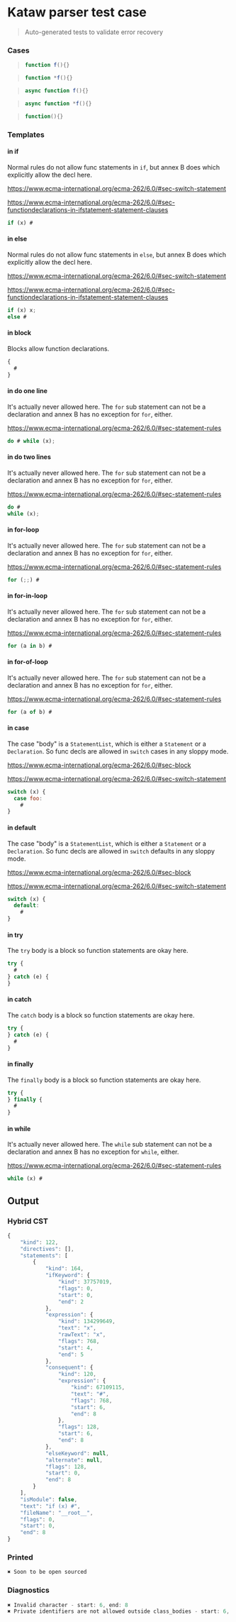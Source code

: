# Kataw parser test case

> Auto-generated tests to validate error recovery
>


### Cases

> `````js
> function f(){}
> `````

> `````js
> function *f(){}
> `````

> `````js
> async function f(){}
> `````

> `````js
> async function *f(){}
> `````

> `````js
> function(){}
> `````

### Templates

#### in if

Normal rules do not allow func statements in `if`, but annex B does which explicitly allow the decl here.

https://www.ecma-international.org/ecma-262/6.0/#sec-switch-statement

https://www.ecma-international.org/ecma-262/6.0/#sec-functiondeclarations-in-ifstatement-statement-clauses

`````js
if (x) #
`````

#### in else

Normal rules do not allow func statements in `else`, but annex B does which explicitly allow the decl here.

https://www.ecma-international.org/ecma-262/6.0/#sec-switch-statement

https://www.ecma-international.org/ecma-262/6.0/#sec-functiondeclarations-in-ifstatement-statement-clauses

`````js
if (x) x;
else #
`````

#### in block

Blocks allow function declarations.

`````js
{
  #
}
`````

#### in do one line

It's actually never allowed here. The `for` sub statement can not be a declaration and
annex B has no exception for `for`, either.

https://www.ecma-international.org/ecma-262/6.0/#sec-statement-rules

`````js
do # while (x);
`````

#### in do two lines

It's actually never allowed here. The `for` sub statement can not be a declaration and
annex B has no exception for `for`, either.

https://www.ecma-international.org/ecma-262/6.0/#sec-statement-rules

`````js
do #
while (x);
`````

#### in for-loop

It's actually never allowed here. The `for` sub statement can not be a declaration and
annex B has no exception for `for`, either.

https://www.ecma-international.org/ecma-262/6.0/#sec-statement-rules

`````js
for (;;) #
`````

#### in for-in-loop

It's actually never allowed here. The `for` sub statement can not be a declaration and
annex B has no exception for `for`, either.

https://www.ecma-international.org/ecma-262/6.0/#sec-statement-rules

`````js
for (a in b) #
`````

#### in for-of-loop

It's actually never allowed here. The `for` sub statement can not be a declaration and
annex B has no exception for `for`, either.

https://www.ecma-international.org/ecma-262/6.0/#sec-statement-rules

`````js
for (a of b) #
`````

#### in case

The case "body" is a `StatementList`, which is either a `Statement` or a `Declaration`.
So func decls are allowed in `switch` cases in any sloppy mode.

https://www.ecma-international.org/ecma-262/6.0/#sec-block

https://www.ecma-international.org/ecma-262/6.0/#sec-switch-statement

`````js
switch (x) {
  case foo:
    #
}
`````

#### in default

The case "body" is a `StatementList`, which is either a `Statement` or a `Declaration`.
So func decls are allowed in `switch` defaults in any sloppy mode.

https://www.ecma-international.org/ecma-262/6.0/#sec-block

https://www.ecma-international.org/ecma-262/6.0/#sec-switch-statement

`````js
switch (x) {
  default:
    #
}
`````

#### in try

The `try` body is a block so function statements are okay here.

`````js
try {
  #
} catch (e) {
}
`````

#### in catch

The `catch` body is a block so function statements are okay here.

`````js
try {
} catch (e) {
  #
}
`````

#### in finally

The `finally` body is a block so function statements are okay here.

`````js
try {
} finally {
  #
}
`````

#### in while

It's actually never allowed here. The `while` sub statement can not be a declaration and
annex B has no exception for `while`, either.

https://www.ecma-international.org/ecma-262/6.0/#sec-statement-rules

`````js
while (x) #
`````
## Output

### Hybrid CST

```javascript
{
    "kind": 122,
    "directives": [],
    "statements": [
        {
            "kind": 164,
            "ifKeyword": {
                "kind": 37757019,
                "flags": 0,
                "start": 0,
                "end": 2
            },
            "expression": {
                "kind": 134299649,
                "text": "x",
                "rawText": "x",
                "flags": 768,
                "start": 4,
                "end": 5
            },
            "consequent": {
                "kind": 120,
                "expression": {
                    "kind": 67109115,
                    "text": "#",
                    "flags": 768,
                    "start": 6,
                    "end": 8
                },
                "flags": 128,
                "start": 6,
                "end": 8
            },
            "elseKeyword": null,
            "alternate": null,
            "flags": 128,
            "start": 0,
            "end": 8
        }
    ],
    "isModule": false,
    "text": "if (x) #",
    "fileName": "__root__",
    "flags": 0,
    "start": 0,
    "end": 8
}
```

### Printed

```javascript
✖ Soon to be open sourced
```

### Diagnostics

```javascript
✖ Invalid character - start: 6, end: 8
✖ Private identifiers are not allowed outside class_bodies - start: 6, end: 8

```

